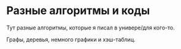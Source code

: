 # Разные алгоритмы и коды

Тут разные алгоритмы, которые я писал в универе/для кого-то.

Графы, деревья, немного графики и хэш-таблиц. 
